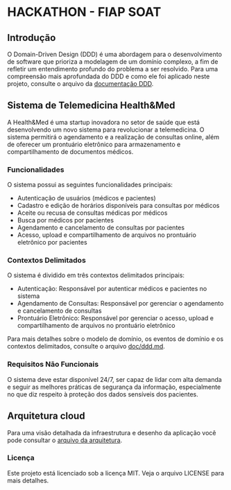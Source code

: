 # HACKATHON - FIAP SOAT 

## Introdução

O Domain-Driven Design (DDD) é uma abordagem para o desenvolvimento de software que prioriza a modelagem de um domínio complexo, a fim de refletir um entendimento profundo do problema a ser resolvido. Para uma compreensão mais aprofundada do DDD e como ele foi aplicado neste projeto, consulte o arquivo da [documentação DDD](doc/ddd.md).

## Sistema de Telemedicina Health&Med

A Health&Med é uma startup inovadora no setor de saúde que está desenvolvendo um novo sistema para revolucionar a telemedicina. O sistema permitirá o agendamento e a realização de consultas online, além de oferecer um prontuário eletrônico para armazenamento e compartilhamento de documentos médicos.

### Funcionalidades

O sistema possui as seguintes funcionalidades principais:

- Autenticação de usuários (médicos e pacientes)
- Cadastro e edição de horários disponíveis para consultas por médicos
- Aceite ou recusa de consultas médicas por médicos
- Busca por médicos por pacientes
- Agendamento e cancelamento de consultas por pacientes
- Acesso, upload e compartilhamento de arquivos no prontuário eletrônico por pacientes

### Contextos Delimitados

O sistema é dividido em três contextos delimitados principais:

- Autenticação: Responsável por autenticar médicos e pacientes no sistema
- Agendamento de Consultas: Responsável por gerenciar o agendamento e cancelamento de consultas
- Prontuário Eletrônico: Responsável por gerenciar o acesso, upload e compartilhamento de arquivos no prontuário eletrônico

Para mais detalhes sobre o modelo de domínio, os eventos de domínio e os contextos delimitados, consulte o arquivo [doc/ddd.md](doc/ddd.md).

### Requisitos Não Funcionais

O sistema deve estar disponível 24/7, ser capaz de lidar com alta demanda e seguir as melhores práticas de segurança da informação, especialmente no que diz respeito à proteção dos dados sensíveis dos pacientes.

## Arquitetura cloud

Para uma visão detalhada da infraestrutura e desenho da aplicação você pode consultar o [arquivo da arquitetura](doc/cloud_infra.md).


### Licença

Este projeto está licenciado sob a licença MIT. Veja o arquivo LICENSE para mais detalhes.